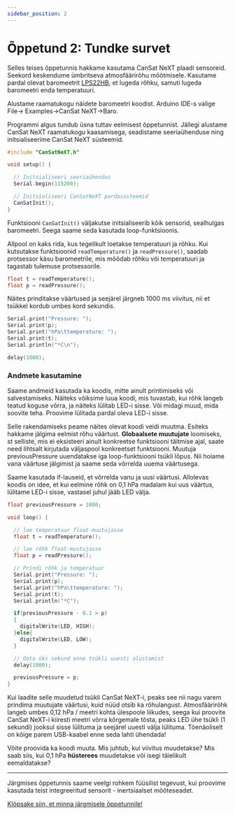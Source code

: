 ```yaml
---
sidebar_position: 2
---
```


# Õppetund 2: Tundke survet

Selles teises õppetunnis hakkame kasutama CanSat NeXT plaadi sensoreid. Seekord keskendume ümbritseva atmosfäärirõhu mõõtmisele. Kasutame pardal olevat baromeetrit [LPS22HB](./../CanSat-hardware/on_board_sensors#barometer), et lugeda rõhku, samuti lugeda baromeetri enda temperatuuri.

Alustame raamatukogu näidete baromeetri koodist. Arduino IDE-s valige File-> Examples->CanSat NeXT->Baro.

Programmi algus tundub üsna tuttav eelmisest õppetunnist. Jällegi alustame CanSat NeXT raamatukogu kaasamisega, seadistame seeriaühenduse ning initsialiseerime CanSat NeXT süsteemid.

```Cpp title="Setup"
#include "CanSatNeXT.h"

void setup() {

  // Initsialiseeri seeriaühendus
  Serial.begin(115200);

  // Initsialiseeri CanSatNeXT pardasüsteemid
  CanSatInit();
}
```

Funktsiooni `CanSatInit()` väljakutse initsialiseerib kõik sensorid, sealhulgas baromeetri. Seega saame seda kasutada loop-funktsioonis.

Allpool on kaks rida, kus tegelikult loetakse temperatuuri ja rõhku. Kui kutsutakse funktsioonid `readTemperature()` ja `readPressure()`, saadab protsessor käsu baromeetrile, mis mõõdab rõhku või temperatuuri ja tagastab tulemuse protsessorile.

```Cpp title="Reading to variables"
float t = readTemperature();
float p = readPressure(); 
```

Näites prinditakse väärtused ja seejärel järgneb 1000 ms viivitus, nii et tsükkel kordub umbes kord sekundis.

```Cpp title="Printing the variables"
Serial.print("Pressure: ");
Serial.print(p);
Serial.print("hPa\ttemperature: ");
Serial.print(t);
Serial.println("*C\n");

delay(1000);
```

### Andmete kasutamine

Saame andmeid kasutada ka koodis, mitte ainult printimiseks või salvestamiseks. Näiteks võiksime luua koodi, mis tuvastab, kui rõhk langeb teatud koguse võrra, ja näiteks lülitab LED-i sisse. Või midagi muud, mida soovite teha. Proovime lülitada pardal oleva LED-i sisse.

Selle rakendamiseks peame näites olevat koodi veidi muutma. Esiteks hakkame jälgima eelmist rõhu väärtust. **Globaalsete muutujate** loomiseks, st selliste, mis ei eksisteeri ainult konkreetse funktsiooni täitmise ajal, saate need lihtsalt kirjutada väljaspool konkreetset funktsiooni. Muutuja previousPressure uuendatakse iga loop-funktsiooni tsükli lõpus. Nii hoiame vana väärtuse jälgimist ja saame seda võrrelda uuema väärtusega.

Saame kasutada if-lauseid, et võrrelda vanu ja uusi väärtusi. Allolevas koodis on idee, et kui eelmine rõhk on 0,1 hPa madalam kui uus väärtus, lülitame LED-i sisse, vastasel juhul jääb LED välja.

```Cpp title="Reacting to pressure drops"
float previousPressure = 1000;

void loop() {

  // loe temperatuur float-muutujasse
  float t = readTemperature();

  // loe rõhk float-muutujasse
  float p = readPressure(); 

  // Prindi rõhk ja temperatuur
  Serial.print("Pressure: ");
  Serial.print(p);
  Serial.print("hPa\ttemperature: ");
  Serial.print(t);
  Serial.println("*C");

  if(previousPressure - 0.1 > p)
  {
    digitalWrite(LED, HIGH);
  }else{
    digitalWrite(LED, LOW);
  }

  // Oota üks sekund enne tsükli uuesti alustamist
  delay(1000);

  previousPressure = p;
}
```

Kui laadite selle muudetud tsükli CanSat NeXT-i, peaks see nii nagu varem prindima muutujate väärtusi, kuid nüüd otsib ka rõhulangust. Atmosfäärirõhk langeb umbes 0,12 hPa / meetri kohta ülespoole liikudes, seega kui proovite CanSat NeXT-i kiiresti meetri võrra kõrgemale tõsta, peaks LED ühe tsükli (1 sekundi) jooksul sisse lülituma ja seejärel uuesti välja lülituma. Tõenäoliselt on kõige parem USB-kaabel enne seda lahti ühendada!

Võite proovida ka koodi muuta. Mis juhtub, kui viivitus muudetakse? Mis saab siis, kui 0,1 hPa **hüsterees** muudetakse või isegi täielikult eemaldatakse?

---

Järgmises õppetunnis saame veelgi rohkem füüsilist tegevust, kui proovime kasutada teist integreeritud sensorit - inertsiaalset mõõteseadet.

[Klõpsake siin, et minna järgmisele õppetunnile!](./lesson3)